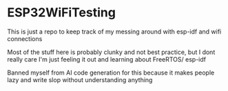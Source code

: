 # ESP32WiFiTesting
This is just a repo to keep track of my messing around with esp-idf and wifi connections

Most of the stuff here is probably clunky and not best practice, but I dont really care I'm just feeling it out and learning about FreeRTOS/ esp-idf

Banned myself from AI code generation for this because it makes people lazy and write slop without understanding anything
